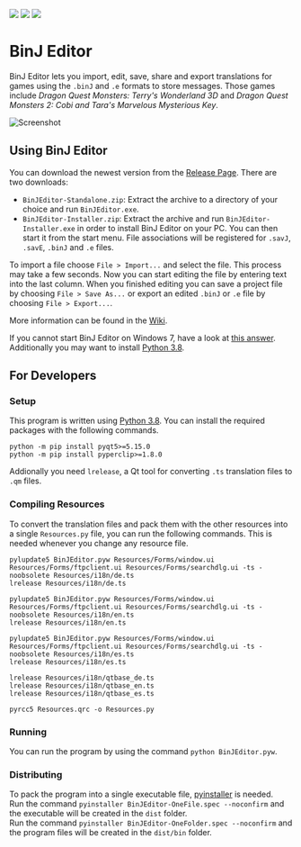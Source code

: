 [![](https://img.shields.io/github/v/release/Ich73/BinJEditor?include_prereleases&label=Release)](https://github.com/Ich73/BinJEditor/releases/latest)
[![](https://img.shields.io/github/downloads/Ich73/BinJEditor/total?label=Downloads)](https://github.com/Ich73/BinJEditor/releases)
[![](https://img.shields.io/github/license/Ich73/BinJEditor?label=License)](/LICENSE)
# BinJ Editor
BinJ Editor lets you import, edit, save, share and export translations for games using the `.binJ` and `.e` formats to store messages. Those games include _Dragon Quest Monsters: Terry's Wonderland 3D_ and _Dragon Quest Monsters 2: Cobi and Tara's Marvelous Mysterious Key_.

![Screenshot](https://user-images.githubusercontent.com/44297391/91449697-b562e480-e87b-11ea-983f-1c6407ecef3a.png)


## Using BinJ Editor
You can download the newest version from the [Release Page](https://github.com/Ich73/BinJEditor/releases/latest). There are two downloads:
  * `BinJEditor-Standalone.zip`: Extract the archive to a directory of your choice and run `BinJEditor.exe`.
  * `BinJEditor-Installer.zip`: Extract the archive and run `BinJEditor-Installer.exe` in order to install BinJ Editor on your PC. You can then start it from the start menu. File associations will be registered for `.savJ`, `.savE`, `.binJ` and `.e` files.
  
To import a file choose `File > Import...` and select the file. This process may take a few seconds. Now you can start editing the file by entering text into the last column. When you finished editing you can save a project file by choosing `File > Save As...` or export an edited `.binJ` or `.e` file by choosing `File > Export...`.
  
More information can be found in the [Wiki](https://github.com/Ich73/BinJEditor/wiki).

If you cannot start BinJ Editor on Windows 7, have a look at [this answer](https://github.com/pyinstaller/pyinstaller/issues/4706#issuecomment-633586051). Additionally you may want to install [Python 3.8](https://www.python.org/downloads/release/python-383/).


## For Developers
### Setup
This program is written using [Python 3.8](https://www.python.org/downloads/release/python-383/). You can install the required packages with the following commands.
```
python -m pip install pyqt5>=5.15.0
python -m pip install pyperclip>=1.8.0
```
Addionally you need `lrelease`, a Qt tool for converting `.ts` translation files to `.qm` files.  

### Compiling Resources
To convert the translation files and pack them with the other resources into a single `Resources.py` file, you can run the following commands. This is needed whenever you change any resource file.
```
pylupdate5 BinJEditor.pyw Resources/Forms/window.ui Resources/Forms/ftpclient.ui Resources/Forms/searchdlg.ui -ts -noobsolete Resources/i18n/de.ts
lrelease Resources/i18n/de.ts

pylupdate5 BinJEditor.pyw Resources/Forms/window.ui Resources/Forms/ftpclient.ui Resources/Forms/searchdlg.ui -ts -noobsolete Resources/i18n/en.ts
lrelease Resources/i18n/en.ts

pylupdate5 BinJEditor.pyw Resources/Forms/window.ui Resources/Forms/ftpclient.ui Resources/Forms/searchdlg.ui -ts -noobsolete Resources/i18n/es.ts
lrelease Resources/i18n/es.ts

lrelease Resources/i18n/qtbase_de.ts
lrelease Resources/i18n/qtbase_en.ts
lrelease Resources/i18n/qtbase_es.ts

pyrcc5 Resources.qrc -o Resources.py
```

### Running
You can run the program by using the command `python BinJEditor.pyw`.

### Distributing
To pack the program into a single executable file, [pyinstaller](http://www.pyinstaller.org/) is needed.  
Run the command `pyinstaller BinJEditor-OneFile.spec --noconfirm` and the executable will be created in the `dist` folder.  
Run the command `pyinstaller BinJEditor-OneFolder.spec --noconfirm` and the program files will be created in the `dist/bin` folder.
